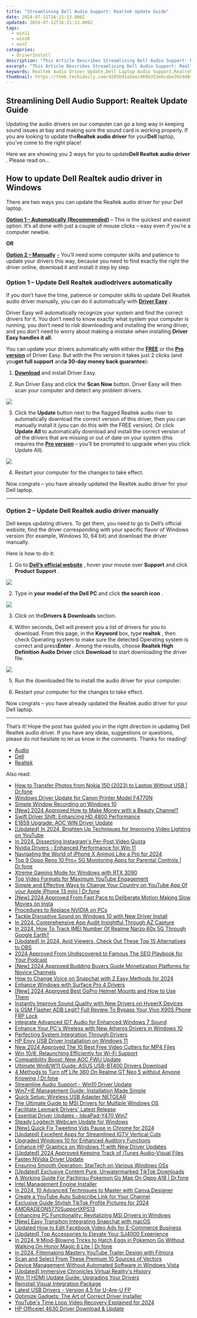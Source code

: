 ```yaml
---
title: "Streamlining Dell Audio Support: Realtek Update Guide"
date: 2024-07-11T16:21:13.806Z
updated: 2024-07-12T16:21:13.806Z
tags:
  - win11
  - win10
  - win7
categories:
  - DriverInstall
description: "This Article Describes Streamlining Dell Audio Support: Realtek Update Guide"
excerpt: "This Article Describes Streamlining Dell Audio Support: Realtek Update Guide"
keywords: Realtek Audio Driver Update,Dell Laptop Audio Support,Realtek Firmware Update Guide,Update Realtek Drivers Dell,Install Realtek Audio Driver on Dell,Dell Audio Support and Troubleshooting,Realtek Driver Optimization for Dell Computers
thumbnail: https://thmb.techidaily.com/4285b91a5eec460b353e6cabe3924d845457ea4dd57027d124c1eda481947485.jpg
---
```


## Streamlining Dell Audio Support: Realtek Update Guide

 Updating the audio drivers on our computer can go a long way in keeping sound issues at bay and making sure the sound card is working properly. If you are looking to update the**Realtek audio driver** for your**Dell** laptop, you’ve come to the right place!

 Here we are showing you 2 ways for you to update**Dell Realtek audio driver** . Please read on…

## How to update Dell Realtek audio driver in Windows

 There are two ways you can update the Realtek audio driver for your Dell laptop.

**[Option 1 – Automatically (Recommended)](#O1)** [](#O1) – This is the quickest and easiest option. It’s all done with just a couple of mouse clicks – easy even if you’re a computer newbie.

**OR**

**[Option 2 – Manually](#O2)** [–](#O2) You’ll need some computer skills and patience to update your drivers this way, because you need to find exactly the right the driver online, download it and install it step by step.

### **Option 1 – Update** Dell Realtek audio**drivers** automatically

 If you don’t have the time, patience or computer skills to update Dell Realtek audio driver manually, you can do it automatically with **[Driver Easy](https://tools.techidaily.com/drivereasy/download/)**  .

 Driver Easy will automatically recognize your system and find the correct drivers for it. You don’t need to know exactly what system your computer is running, you don’t need to risk downloading and installing the wrong driver, and you don’t need to worry about making a mistake when installing.**Driver Easy handles it all.**

 You can update your drivers automatically with either the **[FREE](https://tools.techidaily.com/drivereasy/download/)**  or the [**Pro version**](https://tools.techidaily.com/drivereasy/download/) of Driver Easy. But with the Pro version it takes just 2 clicks (and you**get full support** and**a 30-day money back guarantee**):

 1) **[Download](https://tools.techidaily.com/drivereasy/download/)**  and install Driver Easy.

 2) Run Driver Easy and click the **Scan Now** button. Driver Easy will then scan your computer and detect any problem drivers.

![](https://images.drivereasy.com/wp-content/uploads/2019/08/image-516.png)

 3) Click the **Update**  button next to the flagged Realtek audio river to automatically download the correct version of this driver, then you can manually install it (you can do this with the FREE version). Or click **Update All** to automatically download and install the correct version of _all_ the drivers that are missing or out of date on your system (this requires the [**Pro version**](https://tools.techidaily.com/drivereasy/download/) – you’ll be prompted to upgrade when you click Update All).

![](https://images.drivereasy.com/wp-content/uploads/2019/08/image-517.png)

4) Restart your computer for the changes to take effect.

 Now congrats – you have already updated the Realtek audio driver for your Dell laptop.

---

### **Option 2 –** Update Dell Realtek audio driver manually

 Dell keeps updating drivers. To get them, you need to go to Dell’s official website, find the driver corresponding with your specific flavor of Windows version (for example, Windows 10, 64 bit) and download the driver manually.

Here is how to do it:

 1) Go to [**Dell’s official website**](https://shop-links.co/link/?exclusive=1&publisher_slug=itechdaily19598&url=https%3A%2F%2Fwww.dell.com%2Fen-us) , hover your mouse over **Support** and click **Product Support** .

![](https://images.drivereasy.com/wp-content/uploads/2019/09/image-730-1024x370.png)

 2) Type in **your model of the Dell PC**  and click **the search icon** .

![](https://images.drivereasy.com/wp-content/uploads/2019/09/image-391.png)

 3) Click on the**Drivers & Downloads** section.

 4) Within seconds, Dell will present you a list of drivers for you to download. From this page, in the **Keyword** box, type **realtek** , then check Operating system to make sure the detected Operating system is correct and press**Enter** . Among the results, choose **Realtek High Definition Audio Driver** click **Download** to start downloading the driver file.

![](https://images.drivereasy.com/wp-content/uploads/2019/09/image-741-1024x540.png)

5) Run the downloaded file to install the audio driver for your computer.

6) Restart your computer for the changes to take effect.

 Now congrats – you have already updated the Realtek audio driver for your Dell laptop.

---

 That’s it! Hope the post has guided you in the right direction in updating Dell Realtek audio driver. If you have any ideas, suggestions or questions, please do not hesitate to let us know in the comments. Thanks for reading!

* [Audio](https://store.drivereasy.com/order/cart.php?PRODS=4731822&QTY=1&AFFILIATE=108875)
* [Dell](https://tools.techidaily.com/drivereasy/download/)
* [Realtek](https://store.drivereasy.com/order/cart.php?PRODS=4731822&QTY=1&AFFILIATE=108875)

<ins class="adsbygoogle"
     style="display:block"
     data-ad-format="autorelaxed"
     data-ad-client="ca-pub-7571918770474297"
     data-ad-slot="1223367746"></ins>



<ins class="adsbygoogle"
     style="display:block"
     data-ad-client="ca-pub-7571918770474297"
     data-ad-slot="8358498916"
     data-ad-format="auto"
     data-full-width-responsive="true"></ins>



<span class="atpl-alsoreadstyle">Also read:</span>
<div><ul>
<li><a href="https://android-transfer.techidaily.com/how-to-transfer-photos-from-nokia-150-2023-to-laptop-without-usb-drfone-by-drfone-transfer-from-android-transfer-from-android/"><u>How to Transfer Photos from Nokia 150 (2023) to Laptop Without USB | Dr.fone</u></a></li>
<li><a href="https://driver-install.techidaily.com/windows-driver-update-for-canon-printer-model-f4770n/"><u>Windows Driver Update for Canon Printer Model F4770N</u></a></li>
<li><a href="https://screen-video-capture.techidaily.com/simple-window-recording-on-windows-10/"><u>Simple Window Recording on Windows 10</u></a></li>
<li><a href="https://youtube-webster.techidaily.com/024-approved-how-to-make-money-with-a-beauty-channel/"><u>[New] 2024 Approved  How to Make Money with a Beauty Channel?</u></a></li>
<li><a href="https://driver-install.techidaily.com/swift-driver-shift-enhancing-hd-4800-performance/"><u>Swift Driver Shift: Enhancing HD 4800 Performance</u></a></li>
<li><a href="https://driver-install.techidaily.com/e1659-upgrade-aoc-win-driver-update/"><u>E1659 Upgrade: AOC WIN Driver Update</u></a></li>
<li><a href="https://facebook-record-videos.techidaily.com/updated-in-2024-brighten-up-techniques-for-improving-video-lighting-on-youtube/"><u>[Updated] In 2024, Brighten Up  Techniques for Improving Video Lighting on YouTube</u></a></li>
<li><a href="https://instagram-clips.techidaily.com/in-2024-dissecting-instagrams-per-post-video-quota/"><u>In 2024, Dissecting Instagram's Per-Post Video Quota</u></a></li>
<li><a href="https://driver-install.techidaily.com/nvidia-drivers-enhanced-performance-for-win-11/"><u>Nvidia Drivers - Enhanced Performance for Win 11</u></a></li>
<li><a href="https://extra-guidance.techidaily.com/navigating-the-world-of-iphone-x-animoji-like-a-pro-for-2024/"><u>Navigating the World of iPhone X Animoji Like a Pro for 2024</u></a></li>
<li><a href="https://android-location-track.techidaily.com/top-9-oppo-reno-10-proplus-5g-monitoring-apps-for-parental-controls-drfone-by-drfone-virtual-android/"><u>Top 9 Oppo Reno 10 Pro+ 5G Monitoring Apps for Parental Controls | Dr.fone</u></a></li>
<li><a href="https://driver-install.techidaily.com/xtreme-gaming-mode-for-windows-with-rtx-3090/"><u>Xtreme Gaming Mode for Windows with RTX 3090</u></a></li>
<li><a href="https://youtube-clips.techidaily.com/top-video-formats-for-maximum-youtube-engagement/"><u>Top Video Formats for Maximum YouTube Engagement</u></a></li>
<li><a href="https://location-social.techidaily.com/simple-and-effective-ways-to-change-your-country-on-youtube-app-of-your-apple-iphone-13-mini-drfone-by-drfone-virtual-ios/"><u>Simple and Effective Ways to Change Your Country on YouTube App Of your Apple iPhone 13 mini | Dr.fone</u></a></li>
<li><a href="https://instagram-video-files.techidaily.com/new-2024-approved-from-fast-pace-to-deliberate-motion-making-slow-movies-on-insta/"><u>[New] 2024 Approved  From Fast Pace to Deliberate Motion  Making Slow Movies on Insta</u></a></li>
<li><a href="https://driver-install.techidaily.com/procedures-to-replace-nvidia-on-pcs/"><u>Procedures to Replace NVIDIA on PCs</u></a></li>
<li><a href="https://driver-install.techidaily.com/tackle-disruptive-sound-on-windows-10-with-new-driver-install/"><u>Tackle Disruptive Sound on Windows 10 with New Driver Install</u></a></li>
<li><a href="https://screen-capture.techidaily.com/in-2024-comprehensive-app-audit-insightful-through-az-capture/"><u>In 2024, Comprehensive App Audit  Insightful Through AZ Capture</u></a></li>
<li><a href="https://easy-unlock-android.techidaily.com/in-2024-how-to-track-imei-number-of-realme-narzo-60x-5g-through-google-earth-by-drfone-android/"><u>In 2024, How To Track IMEI Number Of Realme Narzo 60x 5G Through Google Earth?</u></a></li>
<li><a href="https://screen-activity-recording.techidaily.com/updated-in-2024-avid-viewers-check-out-these-top-15-alternatives-to-obs/"><u>[Updated] In 2024, Avid Viewers, Check Out These Top 15 Alternatives to OBS</u></a></li>
<li><a href="https://some-techniques.techidaily.com/2024-approved-from-undiscovered-to-famous-the-seo-playbook-for-your-podcast/"><u>2024 Approved  From Undiscovered to Famous  The SEO Playbook for Your Podcast</u></a></li>
<li><a href="https://youtube-lab.techidaily.com/024-approved-budding-buyers-guide-monetization-platforms-for-novice-channels/"><u>[New] 2024 Approved  Budding Buyers Guide  Monetization Platforms for Novice Channels</u></a></li>
<li><a href="https://snapchat-videos.techidaily.com/how-to-change-voice-on-snapchat-with-2-easy-methods-for-2024/"><u>How to Change Voice on Snapchat with 2 Easy Methods for 2024</u></a></li>
<li><a href="https://driver-install.techidaily.com/enhance-windows-with-surface-pro-4-drivers/"><u>Enhance Windows with Surface Pro 4 Drivers</u></a></li>
<li><a href="https://fox-glue.techidaily.com/new-2024-approved-best-gopro-helmet-mounts-and-how-to-use-them/"><u>[New] 2024 Approved  Best GoPro Helmet Mounts and How to Use Them</u></a></li>
<li><a href="https://driver-install.techidaily.com/instantly-improve-sound-quality-with-new-drivers-on-hyperx-devices/"><u>Instantly Improve Sound Quality with New Drivers on HyperX Devices</u></a></li>
<li><a href="https://bypass-frp.techidaily.com/is-gsm-flasher-adb-legit-full-review-to-bypass-your-vivo-x90s-phone-frp-lock-by-drfone-android/"><u>Is GSM Flasher ADB Legit? Full Review To Bypass Your Vivo X90S Phone FRP Lock</u></a></li>
<li><a href="https://driver-install.techidaily.com/integrate-advanced-idt-audio-for-enhanced-windows-7-sound/"><u>Integrate Advanced IDT Audio for Enhanced Windows 7 Sound</u></a></li>
<li><a href="https://driver-install.techidaily.com/enhance-your-pcs-wireless-with-new-atheros-drivers-in-windows-10/"><u>Enhance Your PC's Wireless with New Atheros Drivers in Windows 10</u></a></li>
<li><a href="https://driver-install.techidaily.com/perfecting-system-integration-through-drivers/"><u>Perfecting System Integration Through Drivers</u></a></li>
<li><a href="https://driver-install.techidaily.com/hp-envy-usb-driver-installation-on-windows-11/"><u>HP Envy USB Driver Installation on Windows 11</u></a></li>
<li><a href="https://smart-video-editing.techidaily.com/new-2024-approved-the-10-best-free-video-cutters-for-mp4-files/"><u>New 2024 Approved The 10 Best Free Video Cutters for MP4 Files</u></a></li>
<li><a href="https://driver-install.techidaily.com/win-108-relaunching-efficiently-for-wi-fi-support/"><u>Win 10/8: Relaunching Efficiently for Wi-Fi Support</u></a></li>
<li><a href="https://driver-install.techidaily.com/compatibility-boost-new-aoc-fwu-update/"><u>Compatibility Boost: New AOC FWU Update</u></a></li>
<li><a href="https://driver-install.techidaily.com/ultimate-win8w11-guide-asus-usb-bt400-drivers-download/"><u>Ultimate Win8/W11 Guide: ASUS USB-BT400 Drivers Download</u></a></li>
<li><a href="https://location-fake.techidaily.com/4-methods-to-turn-off-life-360-on-realme-gt-neo-5-without-anyone-knowing-drfone-by-drfone-virtual-android/"><u>4 Methods to Turn off Life 360 On Realme GT Neo 5 without Anyone Knowing | Dr.fone</u></a></li>
<li><a href="https://driver-install.techidaily.com/streamline-audio-support-win10-driver-update/"><u>Streamline Audio Support - Win10 Driver Update</u></a></li>
<li><a href="https://driver-install.techidaily.com/win7plusie-management-guide-installation-made-simple/"><u>Win7+IE Management Guide: Installation Made Simple</u></a></li>
<li><a href="https://driver-install.techidaily.com/quick-setup-wireless-usb-adapter-netgear/"><u>Quick Setup: Wireless USB Adapter NETGEAR</u></a></li>
<li><a href="https://driver-install.techidaily.com/the-ultimate-guide-to-msi-drivers-for-multiple-windows-os/"><u>The Ultimate Guide to MSI Drivers for Multiple Windows OS</u></a></li>
<li><a href="https://driver-install.techidaily.com/facilitate-lexmark-drivers-latest-release/"><u>Facilitate Lexmark Drivers' Latest Release</u></a></li>
<li><a href="https://driver-install.techidaily.com/essential-driver-updates-ideapad-y470-win7/"><u>Essential Driver Updates - IdeaPad-Y470 Win7</u></a></li>
<li><a href="https://driver-install.techidaily.com/steady-logitech-webcam-update-for-windows/"><u>Steady Logitech Webcam Update for Windows</u></a></li>
<li><a href="https://twitter-clips.techidaily.com/new-quick-fix-tweeting-vids-pause-in-chrome-for-2024/"><u>[New] Quick Fix  Tweeting Vids Pause in Chrome for 2024</u></a></li>
<li><a href="https://instagram-videos.techidaily.com/updated-excellent-apps-for-streamlined-igtv-vertical-cuts/"><u>[Updated] Excellent Apps for Streamlined IGTV Vertical Cuts</u></a></li>
<li><a href="https://driver-install.techidaily.com/upgraded-windows-10-for-enhanced-auditory-functions/"><u>Upgraded Windows 10 for Enhanced Auditory Functions</u></a></li>
<li><a href="https://driver-install.techidaily.com/enhance-hp-graphics-on-windows-11-with-new-driver-updates/"><u>Enhance HP Graphics on Windows 11 with New Driver Updates</u></a></li>
<li><a href="https://desktop-recording.techidaily.com/updated-2024-approved-keeping-track-of-itunes-audio-visual-files/"><u>[Updated] 2024 Approved  Keeping Track of iTunes Audio-Visual Files</u></a></li>
<li><a href="https://driver-install.techidaily.com/fasten-nvidia-driver-update/"><u>Fasten NVidia Driver Update</u></a></li>
<li><a href="https://driver-install.techidaily.com/ensuring-smooth-operation-startech-on-various-windows-oss/"><u>Ensuring Smooth Operation: StarTech on Various Windows OSs</u></a></li>
<li><a href="https://tiktok-videos.techidaily.com/updated-exclusive-content-pure-unwatermarked-tiktok-downloads/"><u>[Updated] Exclusive Content  Pure, Unwatermarked TikTok Downloads</u></a></li>
<li><a href="https://android-pokemon-go.techidaily.com/a-working-guide-for-pachirisu-pokemon-go-map-on-oppo-a18-drfone-by-drfone-virtual-android/"><u>A Working Guide For Pachirisu Pokemon Go Map On Oppo A18 | Dr.fone</u></a></li>
<li><a href="https://driver-install.techidaily.com/intel-management-engine-installer/"><u>Intel Management Engine Installer</u></a></li>
<li><a href="https://fox-glue.techidaily.com/in-2024-10-advanced-techniques-to-master-with-canva-designer/"><u>In 2024, 10 Advanced Techniques to Master with Canva Designer</u></a></li>
<li><a href="https://youtube-video-recordings.techidaily.com/create-a-youtube-auto-subscribe-link-for-your-channel/"><u>Create a YouTube Auto Subscribe Link for Your Channel</u></a></li>
<li><a href="https://tiktok-video-recordings.techidaily.com/exclusive-guide-stylish-tiktok-profile-pictures-for-2024/"><u>Exclusive Guide  Stylish TikTok Profile Pictures for 2024</u></a></li>
<li><a href="https://driver-install.techidaily.com/amdradeon5770supportxps13/"><u>AMDRADEON5770SupportXPS13</u></a></li>
<li><a href="https://driver-install.techidaily.com/enhancing-pc-functionality-revitalizing-msi-drivers-in-windows/"><u>Enhancing PC Functionality: Revitalizing MSI Drivers in Windows</u></a></li>
<li><a href="https://snapchat-videos.techidaily.com/new-easy-transition-integrating-snapchat-with-macos/"><u>[New] Easy Transition  Integrating Snapchat with macOS</u></a></li>
<li><a href="https://ai-editing-video.techidaily.com/updated-how-to-edit-facebook-video-ads-for-e-commerce-business/"><u>Updated How to Edit Facebook Video Ads for E-Commerce Business</u></a></li>
<li><a href="https://fox-helps.techidaily.com/updated-top-accessories-to-elevate-your-sj4000-experience/"><u>[Updated] Top Accessories to Elevate Your SJ4000 Experience</u></a></li>
<li><a href="https://pokemon-go-android.techidaily.com/in-2024-9-mind-blowing-tricks-to-hatch-eggs-in-pokemon-go-without-walking-on-honor-magic-6-lite-drfone-by-drfone-virtual-android/"><u>In 2024, 9 Mind-Blowing Tricks to Hatch Eggs in Pokemon Go Without Walking On Honor Magic 6 Lite | Dr.fone</u></a></li>
<li><a href="https://youtube-stream.techidaily.com/in-2024-filmmaking-mastery-youtube-trailer-design-with-filmora/"><u>In 2024, Filmmaking Mastery  YouTube Trailer Design with Filmora</u></a></li>
<li><a href="https://extra-hints.techidaily.com/scan-and-select-from-these-premium-10-sources-of-vectors/"><u>Scan and Select From These Premium 10 Sources of Vectors</u></a></li>
<li><a href="https://driver-install.techidaily.com/device-management-without-automated-software-in-windows-vista/"><u>Device Management Without Automated Software in Windows Vista</u></a></li>
<li><a href="https://some-knowledge.techidaily.com/updated-immersive-chronicles-virtual-realitys-history/"><u>[Updated] Immersive Chronicles  Virtual Reality's History</u></a></li>
<li><a href="https://driver-install.techidaily.com/win-11-hdmi-update-guide-upgrading-your-drivers/"><u>Win 11 HDMI Update Guide: Upgrading Your Drivers</u></a></li>
<li><a href="https://driver-install.techidaily.com/reinstall-visual-integration-package/"><u>Reinstall Visual Integration Package</u></a></li>
<li><a href="https://driver-install.techidaily.com/latest-usb-drivers-version-45-for-u-are-u-fp/"><u>Latest USB Drivers - Version 4.5 for U-Are-U FP</u></a></li>
<li><a href="https://driver-install.techidaily.com/optimize-gadgets-the-art-of-correct-driver-installer/"><u>Optimize Gadgets: The Art of Correct Driver Installer</u></a></li>
<li><a href="https://facebook-video-footage.techidaily.com/youtubes-time-loop-video-recovery-explained-for-2024/"><u>YouTube's Time Loop  Video Recovery Explained for 2024</u></a></li>
<li><a href="https://driver-install.techidaily.com/hp-officejet-4630-driver-download-and-update/"><u>HP Officejet 4630 Driver Download & Update</u></a></li>
</ul></div>
